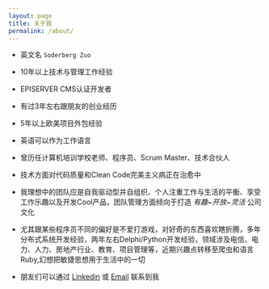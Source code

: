 ```yaml
---
layout: page
title: 关于我
permalink: /about/
---
```


* 英文名 `Soderberg Zuo`

* 10年以上技术与管理工作经验

* EPISERVER CMS认证开发者

* 有过3年左右跟朋友的创业经历

* 5年以上欧美项目外包经验

* 英语可以作为工作语言

* 曾历任计算机培训学校老师、程序员、Scrum Master、技术合伙人

* 技术方面对代码质量和Clean Code完美主义病正在治愈中

* 我理想中的团队应是自我驱动型并自组织、个人注重工作与生活的平衡、享受工作乐趣以及开发Cool产品，团队管理方面倾向于打造 *有趣~开放~灵活* 公司文化

* 尤其跟某些程序员不同的偏好是不爱打游戏，对好奇的东西喜欢瞎折腾，多年分布式系统开发经验，两年左右Delphi/Python开发经验，领域涉及电信、电力、人力、房地产行业、教育、项目管理等，近期兴趣点转移至爬虫和语言Ruby,幻想把敏捷思想用于生活中的一切

* 朋友们可以通过 [Linkedin][linkedin-link] 或 [Email][gmail-link] 联系到我

[linkedin-link]: https://www.linkedin.com/in/soderberg-zuo-422b9690
[gmail-link]: mailto:zuo.houde@gmail.com